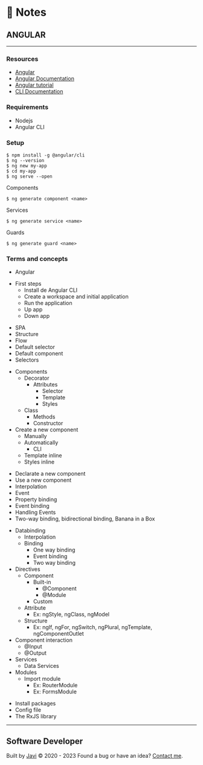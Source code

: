 # :memo: Notes
## ANGULAR
---
### Resources
- [Angular](https://angular.io/)
- [Angular Documentation](https://angular.io/docs)
- [Angular tutorial](https://angular.io/tutorial)
- [CLI Documentation](https://angular.io/cli)
### Requirements
- Nodejs
- Angular CLI
### Setup
```
$ npm install -g @angular/cli
$ ng --version
$ ng new my-app
$ cd my-app
$ ng serve --open
```
Components
```
$ ng generate component <name>
```
Services
```
$ ng generate service <name>
```
Guards
```
$ ng generate guard <name>
```
### Terms and concepts
- Angular
* First steps
  - Install de Angular CLI
  - Create a workspace and initial application
  - Run the application
  - Up app
  - Down app
- SPA
- Structure
- Flow
- Default selector
- Default component
- Selectors
* Components
  * Decorator
    * Attributes
      - Selector
      - Template
      - Styles
  * Class
    - Methods
    - Constructor
* Create a new component
  - Manually
  * Automatically
    - CLI
  - Template inline
  - Styles inline
- Declarate a new component
- Use a new component
- Interpolation
- Event
- Property binding
- Event binding
- Handling Events
- Two-way binding, bidirectional binding, Banana in a Box
* Databinding
  - Interpolation
  * Binding
    - One way binding
    - Event binding
    - Two way binding
* Directives
  * Component
    * Built-in
      - @Component
      - @Module
    - Custom
  * Attribute
    - Ex: ngStyle, ngClass, ngModel
  * Structure
    - Ex: ngIf, ngFor, ngSwitch, ngPlural, ngTemplate, ngComponentOutlet
* Component interaction
  - @Input
  - @Output
* Services
  - Data Services
* Modules
  * Import module
    - Ex: RouterModule
    - Ex: FormsModule

- Install packages
- Config file
- The RxJS library
---
## Software Developer
Built by [Javi](https://javierandres.dev) :copyright: 2020 - 2023
Found a bug or have an idea? [Contact me](https://javierandres.dev).
